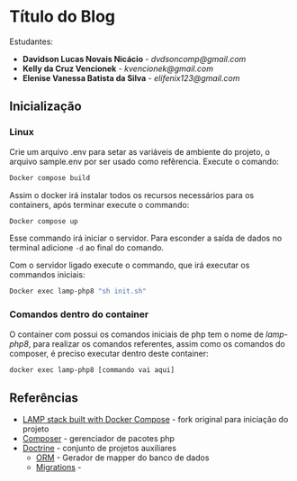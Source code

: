 # Título do Blog

Estudantes:

- __Davidson Lucas Novais Nicácio__ - _dvdsoncomp@gmail.com_
- __Kelly da Cruz Vencionek__ - _kvencionek@gmail.com_
- __Elenise Vanessa Batista da Silva__ - _elifenix123@gmail.com_


## Inicialização

### Linux

Crie um arquivo .env para setar as variáveis de ambiente do projeto, o arquivo sample.env por ser usado como refêrencia. 
Execute o comando:

```bash
Docker compose build
```

Assim o docker irá instalar todos os recursos necessários para os containers, após terminar execute o commando:

```bash
Docker compose up
```

Esse commando irá iniciar o servidor. 
Para esconder a saída de dados no terminal adicione `-d` ao final do comando.

Com o servidor ligado execute o commando, que irá executar os commandos iniciais:
```bash
Docker exec lamp-php8 "sh init.sh"
```

### Comandos dentro do container

O container com possui os comandos iniciais de php tem o nome de *lamp-php8*, para realizar os comandos referentes, assim como os comandos do composer,  é preciso executar dentro deste container:

```bash
docker exec lamp-php8 [commando vai aqui]
```


## Referências

- [LAMP stack built with Docker Compose](https://github.com/sprintcube/docker-compose-lamp) - fork original para iniciação do projeto
- [Composer](https://getcomposer.org/) - gerenciador de pacotes php
- [Doctrine](https://www.doctrine-project.org/projects.html) - conjunto de projetos auxiliares
  - [ORM](https://doctrine-project.org/projects/orm.html) - Gerador de mapper do banco de dados
  - [Migrations](https://www.doctrine-project.org/projects/migrations.html) - 

